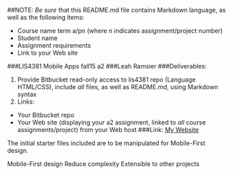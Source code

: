##NOTE: *Be sure* that this README.md file contains Markdown language, as well as the following items:

+ Course name term a/pn (where n indicates assignment/project number)
+ Student name
+ Assignment requirements
+ Link to your Web site

###LIS4381 Mobile Apps fall15 a2
###Leah Ramsier
###Deliverables: 
1. Provide Bitbucket read-only access to lis4381 repo (Language HTML/CSS), include
*all* files, as well as README.md, using Markdown syntax
2. Links:
* Your Bitbucket repo
* Your Web site (displaying your a2 assignment, linked to *all* course assignments/project) from your Web host
###Link:
[My Website](http://leaherynramsier.com/lis4381/a2/index.php "Leah's Page")


The initial starter files included are to be manipulated for Mobile-First design.

Mobile-First design
Reduce complexity
Extensible to other projects
